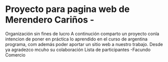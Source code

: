 # Proyecto para pagina web de Merendero Cariños -
Organización sin fines de lucro
A continución comparto un proyecto conla intencion de poner en práctica lo aprendido en el curso de argentina programa, com además poder aportar un sitio web a nuestro trabajo. Desde ya agradezco mcuho su colaboración 
Lista de participantes
-Facundo Comercio 
